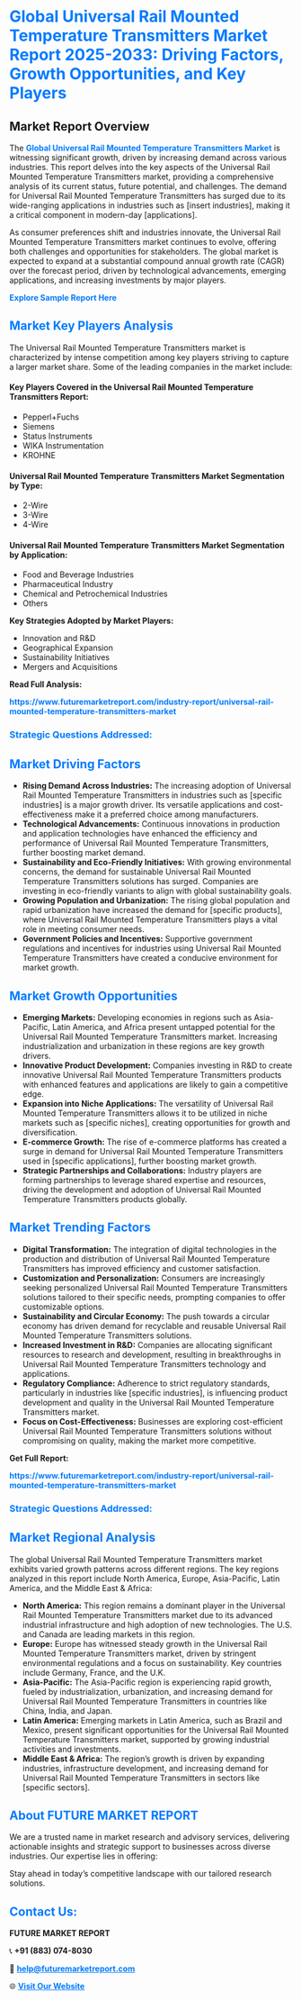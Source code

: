 <h1 style="color: #007BFF;">Global Universal Rail Mounted Temperature Transmitters Market Report 2025-2033: Driving Factors, Growth Opportunities, and Key Players</h1>

<section id="overview">
<h2>Market Report Overview</h2>
<p>The <a href="https://www.futuremarketreport.com/industry-report/universal-rail-mounted-temperature-transmitters-market" style="color: #007BFF; text-decoration: none;"><strong>Global Universal Rail Mounted Temperature Transmitters Market</strong></a> is witnessing significant growth, driven by increasing demand across various industries. This report delves into the key aspects of the Universal Rail Mounted Temperature Transmitters market, providing a comprehensive analysis of its current status, future potential, and challenges. The demand for Universal Rail Mounted Temperature Transmitters has surged due to its wide-ranging applications in industries such as [insert industries], making it a critical component in modern-day [applications].</p>
<p>As consumer preferences shift and industries innovate, the Universal Rail Mounted Temperature Transmitters market continues to evolve, offering both challenges and opportunities for stakeholders. The global market is expected to expand at a substantial compound annual growth rate (CAGR) over the forecast period, driven by technological advancements, emerging applications, and increasing investments by major players.</p>
</section>

<section id="overview">
<p><a href="https://www.futuremarketreport.com/request-sample/reportId=29407" style="color: #007BFF; text-decoration: none;"><strong>Explore Sample Report Here</strong></a></p>
</section>

<section id="key-players">
<h2 style="color: #007BFF;">Market Key Players Analysis</h2>
<p>The Universal Rail Mounted Temperature Transmitters market is characterized by intense competition among key players striving to capture a larger market share. Some of the leading companies in the market include:</p>
<h4>Key Players Covered in the Universal Rail Mounted Temperature Transmitters Report:</h4>
<ul><li>Pepperl+Fuchs</li><li>Siemens</li><li>Status Instruments</li><li>WIKA Instrumentation</li><li>KROHNE</li></ul>
<h4>Universal Rail Mounted Temperature Transmitters Market Segmentation by Type:</h4>
<ul><li>2-Wire</li><li>3-Wire</li><li>4-Wire</li></ul>

<h4>Universal Rail Mounted Temperature Transmitters Market Segmentation by Application:</h4>
<ul><li>Food and Beverage Industries</li><li>Pharmaceutical Industry</li><li>Chemical and Petrochemical Industries</li><li>Others</li></ul>
<p><strong>Key Strategies Adopted by Market Players:</strong></p>
<ul>
<li>Innovation and R&D</li>
<li>Geographical Expansion</li>
<li>Sustainability Initiatives</li>
<li>Mergers and Acquisitions</li>
</ul>
</section>

<section>
<p><strong>Read Full Analysis: </strong></p><a href="https://www.futuremarketreport.com/industry-report/universal-rail-mounted-temperature-transmitters-market" style="color: #007BFF; text-decoration: none;"><strong>https://www.futuremarketreport.com/industry-report/universal-rail-mounted-temperature-transmitters-market</strong></a>
<h3 style="color: #007BFF;">Strategic Questions Addressed:</h3>
</section>

<section id="driving-factors">
<h2 style="color: #007BFF;">Market Driving Factors</h2>
<ul>
<li><strong>Rising Demand Across Industries:</strong> The increasing adoption of Universal Rail Mounted Temperature Transmitters in industries such as [specific industries] is a major growth driver. Its versatile applications and cost-effectiveness make it a preferred choice among manufacturers.</li>
<li><strong>Technological Advancements:</strong> Continuous innovations in production and application technologies have enhanced the efficiency and performance of Universal Rail Mounted Temperature Transmitters, further boosting market demand.</li>
<li><strong>Sustainability and Eco-Friendly Initiatives:</strong> With growing environmental concerns, the demand for sustainable Universal Rail Mounted Temperature Transmitters solutions has surged. Companies are investing in eco-friendly variants to align with global sustainability goals.</li>
<li><strong>Growing Population and Urbanization:</strong> The rising global population and rapid urbanization have increased the demand for [specific products], where Universal Rail Mounted Temperature Transmitters plays a vital role in meeting consumer needs.</li>
<li><strong>Government Policies and Incentives:</strong> Supportive government regulations and incentives for industries using Universal Rail Mounted Temperature Transmitters have created a conducive environment for market growth.</li>
</ul>
</section>

<section id="growth-opportunities">
<h2 style="color: #007BFF;">Market Growth Opportunities</h2>
<ul>
<li><strong>Emerging Markets:</strong> Developing economies in regions such as Asia-Pacific, Latin America, and Africa present untapped potential for the Universal Rail Mounted Temperature Transmitters market. Increasing industrialization and urbanization in these regions are key growth drivers.</li>
<li><strong>Innovative Product Development:</strong> Companies investing in R&D to create innovative Universal Rail Mounted Temperature Transmitters products with enhanced features and applications are likely to gain a competitive edge.</li>
<li><strong>Expansion into Niche Applications:</strong> The versatility of Universal Rail Mounted Temperature Transmitters allows it to be utilized in niche markets such as [specific niches], creating opportunities for growth and diversification.</li>
<li><strong>E-commerce Growth:</strong> The rise of e-commerce platforms has created a surge in demand for Universal Rail Mounted Temperature Transmitters used in [specific applications], further boosting market growth.</li>
<li><strong>Strategic Partnerships and Collaborations:</strong> Industry players are forming partnerships to leverage shared expertise and resources, driving the development and adoption of Universal Rail Mounted Temperature Transmitters products globally.</li>
</ul>
</section>

<section id="trending-factors">
<h2 style="color: #007BFF;">Market Trending Factors</h2>
<ul>
<li><strong>Digital Transformation:</strong> The integration of digital technologies in the production and distribution of Universal Rail Mounted Temperature Transmitters has improved efficiency and customer satisfaction.</li>
<li><strong>Customization and Personalization:</strong> Consumers are increasingly seeking personalized Universal Rail Mounted Temperature Transmitters solutions tailored to their specific needs, prompting companies to offer customizable options.</li>
<li><strong>Sustainability and Circular Economy:</strong> The push towards a circular economy has driven demand for recyclable and reusable Universal Rail Mounted Temperature Transmitters solutions.</li>
<li><strong>Increased Investment in R&D:</strong> Companies are allocating significant resources to research and development, resulting in breakthroughs in Universal Rail Mounted Temperature Transmitters technology and applications.</li>
<li><strong>Regulatory Compliance:</strong> Adherence to strict regulatory standards, particularly in industries like [specific industries], is influencing product development and quality in the Universal Rail Mounted Temperature Transmitters market.</li>
<li><strong>Focus on Cost-Effectiveness:</strong> Businesses are exploring cost-efficient Universal Rail Mounted Temperature Transmitters solutions without compromising on quality, making the market more competitive.</li>
</ul>
</section>

<section>
<p><strong>Get Full Report: </strong></p><a href="https://www.futuremarketreport.com/industry-report/universal-rail-mounted-temperature-transmitters-market" style="color: #007BFF; text-decoration: none;"><strong>https://www.futuremarketreport.com/industry-report/universal-rail-mounted-temperature-transmitters-market</strong></a>
<h3 style="color: #007BFF;">Strategic Questions Addressed:</h3>
</section>


<section id="regional-analysis">
<h2 style="color: #007BFF;">Market Regional Analysis</h2>
<p>The global Universal Rail Mounted Temperature Transmitters market exhibits varied growth patterns across different regions. The key regions analyzed in this report include North America, Europe, Asia-Pacific, Latin America, and the Middle East & Africa:</p>
<ul>
<li><strong>North America:</strong> This region remains a dominant player in the Universal Rail Mounted Temperature Transmitters market due to its advanced industrial infrastructure and high adoption of new technologies. The U.S. and Canada are leading markets in this region.</li>
<li><strong>Europe:</strong> Europe has witnessed steady growth in the Universal Rail Mounted Temperature Transmitters market, driven by stringent environmental regulations and a focus on sustainability. Key countries include Germany, France, and the U.K.</li>
<li><strong>Asia-Pacific:</strong> The Asia-Pacific region is experiencing rapid growth, fueled by industrialization, urbanization, and increasing demand for Universal Rail Mounted Temperature Transmitters in countries like China, India, and Japan.</li>
<li><strong>Latin America:</strong> Emerging markets in Latin America, such as Brazil and Mexico, present significant opportunities for the Universal Rail Mounted Temperature Transmitters market, supported by growing industrial activities and investments.</li>
<li><strong>Middle East & Africa:</strong> The region’s growth is driven by expanding industries, infrastructure development, and increasing demand for Universal Rail Mounted Temperature Transmitters in sectors like [specific sectors].</li>
</ul>
</section>

<footer>
<h2 style="color: #007BFF;">About FUTURE MARKET REPORT</h2>
<p>We are a trusted name in market research and advisory services, delivering actionable insights and strategic support to businesses across diverse industries. Our expertise lies in offering:</p>

<p>Stay ahead in today’s competitive landscape with our tailored research solutions.</p>

<h2 style="color: #007BFF;">Contact Us:</h2>
<p><strong>FUTURE MARKET REPORT</strong></p>
<p>📞 <strong>+91 (883) 074-8030</strong></p>
<p>📧 <strong><a href="mailto:help@futuremarketreport.com" style="color: #007BFF;">help@futuremarketreport.com</a></strong></p>
<p>🌐 <strong><a href="https://www.futuremarketreport.com/" style="color: #007BFF;">Visit Our Website</a></strong></p>
</footer>